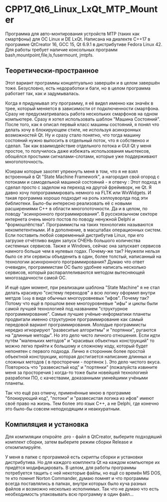# CPP17_Qt6_Linux_LxQt_MTP_Mounter
Программа для авто-монтирования устройств MTP (таких как смартфоны) для ОС Linux и DE LxQt. Написана на диалекте C++17 в программе QtCreator 16, GCC 15, Qt 6.9.1 в дистрибутиве Fedora Linux 42. Для работы требует наличие консольных программ bash,mountpoint,file,ls,fusermount, jmtpfs.

## Теоретически-пространное
Этот вариант программы концептуально завершён и в целом завершён тоже. Безусловно, есть недоработки и баги, но в целом программа работает так, как и задумывалась.

Когда я придумывал эту программу, я её видел именно как значёк в трее, который меняется в зависимости от подключенности смартфона. Сразу не предусматривалась работа нескольких смарфонов на одном компьютере. Сразу я хотел использовать шаблон "Машина Состояний". После того, как я описал первый класс машины состояний, я понял что делать хочу в блокирующем стиле, не используя асинхронных возможностей Qt. Ну и сразу стало понятно, что тогда машину состояний нужно выпосить в отдельный поток, что я собственоо и сделал. Так как взаимодействие отдельного потока и GUI Qt у меня простое, то получилось даже избежать использования мьютексов, обошёлся простыми сигналами-слотами, которые уже поддерживают многопоточность. 

Юзерам которые захотят упрекнуть меня в том, что я не взял встроенный в Qt "State Machine Framework", а нагородил свой огород с потоками и самодельной машиной состояний - я отвечу : 
Этот подход я сделал просто с заделом на переход на другой фреймворк, не Qt. Я давно хочу попрограммировать немного на FLTK или WxWidgets. И такая программа хорошо подходит на роль хэллоуворлда под эти библиотеки. Было-бы интересно реализовать её с новыми расширениями C++  в области многопоточности. Да и в целом, по поводу "асинхронного программирования". В русскоязычном секторе интернета очень много постов по поводу ненужной Delphi и "формошлёпства". Программисты на таких технологиях называются некомпетентными. И в дополнение, в масштабах операционных систем. Если поставить любой современный дистрибутив Linux, при его загрузке отчётливо виден запуск ОЧЕНЬ большого количества системных сервисов. Также и Windows, сейчас она запускает сервисов намного больше чем в нулевых годах. Почему-же так? Неужели нельзя было се эти сервисы объеденить в один, более толстый, написанный на технологии асинхронного программирования? Думаю что ответ очевиден, программистам ОС было удобнее написать несколько сервисов, который распараллеливаются методом вытесняющей многозадачности самой ОС.

И ещё один момент, при реализации шаблона "State Machine" я не стал делать красивую "систему переходов" а всю логику оформил внутри метдов `loop` в виде обычных многоуровневых "ифов". Почему так? Потому что ещё в прошлом веке многоуровневые "ифы" и циклы были самой лучшей технологией под названием "структурное программирование". Самые лучшие учёные-информатики планеты продвигали именно структурное программирование как самый передовой вариант программирования. Молодые программисты нередко игнорируют "развеситые алгоритмы" и "портянки", ругаются на "длинные методы". Но это дело чисто личного отношения. Если идти путём "маленьких методов" и "красивых объектных конструкций" то можно легко прийти к большому и сложному коду, который будет непонятен с первого подхода. Лично я сторонник более простой объектной конструкции, которая достигается написание длинных и сложных методов ( в просторечии - портянок ). Это дело чистого вкуса. Повторюсь что "развесистый код" и "портянки" (пожалуйста извините меня за просторечия ) когда-то тоже были новейшей технологией разработки ПО, с качествами, доказанными умнейшими учёными планеты. 


Так что ещё раз отмечу, применённые мною в программе "блокирующий код", "потоки" и "развесистая логика из ифов" имеют своё право на жизнь. Тем более это язык C++, а не Delphi, где конечно это было-бы совсем неподходящим и неаккуратным.

## Компиляция и установка
Для компиляции откройте .pro - файл в QtCreator, выберите подходяший комплект сборки, затем выберите режим сборки Release и откомпилируйте.

У меня в папке с программой есть скрипты сборки и установки дистрибутива. Но для каждого комплекта Qt на каждом компьютере их придётся модифицировать. В целом, для работы программы потребуется тащить с ней некоторые файлы, но ещё со времён MS DOS, те кто помнит Norton Commander, думаю помнят и что программы всегда поставлялись в папках, внутри которых было куча разных файлов и возможно несколько исполнимых. Так что не думаю что есть необходимость упаковывать всю программу в один файл...
